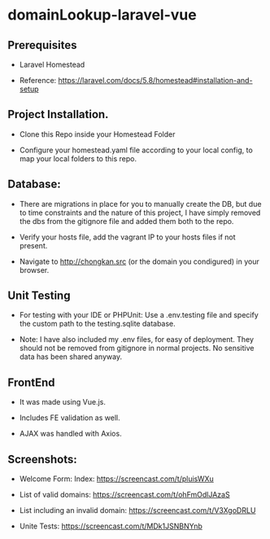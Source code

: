 # domainLookup-laravel-vue

## Prerequisites

- Laravel Homestead

- Reference:  https://laravel.com/docs/5.8/homestead#installation-and-setup

## Project Installation. 

- Clone this Repo inside your Homestead Folder

- Configure your homestead.yaml file according to your local config, to map your local folders to this repo.

## Database: 

- There are migrations in place for you to manually create the DB, but due to time constraints and the nature of this project, I have simply removed the dbs from the gitignore file and added them both to the repo. 

- Verify your hosts file, add the vagrant IP to your hosts files if not present. 

- Navigate to http://chongkan.src (or the domain you condigured) in your browser. 

## Unit Testing

- For testing with your IDE or PHPUnit: Use a .env.testing file and specify the custom path to the testing.sqlite database. 

- Note: I have also included my .env files, for easy of deployment. They should not be removed from gitignore in normal projects. No sensitive data has been shared anyway. 

## FrontEnd

- It was made using Vue.js.

- Includes FE validation as well. 

- AJAX was handled with Axios. 


## Screenshots: 

- Welcome Form: Index: https://screencast.com/t/pluisWXu 

- List of valid domains: https://screencast.com/t/ohFmOdlJAzaS 

- List including an invalid domain:  https://screencast.com/t/V3XgoDRLU 

- Unite Tests: https://screencast.com/t/MDk1JSNBNYnb 